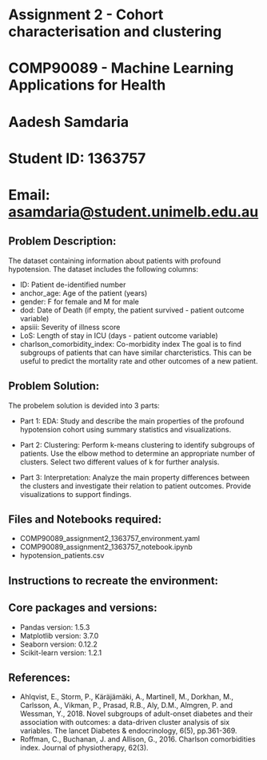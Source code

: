 # Assignment 2 - Cohort characterisation and clustering
# COMP90089 - Machine Learning Applications for Health
# Aadesh Samdaria
# Student ID: 1363757
# Email: asamdaria@student.unimelb.edu.au

## Problem Description:
The dataset containing information about patients with profound hypotension. The dataset includes the following columns:
- ID: Patient de-identified number
- anchor_age: Age of the patient (years)
- gender: F for female and M for male
- dod: Date of Death (if empty, the patient survived - patient outcome variable)
- apsiii: Severity of illness score
- LoS: Length of stay in ICU (days - patient outcome variable)
- charlson_comorbidity_index: Co-morbidity index
The goal is to find subgroups of patients that can have similar charcteristics. This can be useful to predict the mortality rate and other outcomes of a new patient. 

## Problem Solution:
The probelem solution is devided into 3 parts:

- Part 1: EDA: Study and describe the main properties of the profound hypotension cohort using summary statistics and visualizations.

- Part 2: Clustering: Perform k-means clustering to identify subgroups of patients. Use the elbow method to determine an appropriate number of clusters. Select two different values of k for further analysis.

- Part 3: Interpretation: Analyze the main property differences between the clusters and investigate their relation to patient outcomes. Provide visualizations to support findings.

## Files and Notebooks required:
- COMP90089_assignment2_1363757_environment.yaml
- COMP90089_assignment2_1363757_notebook.ipynb
- hypotension_patients.csv

## Instructions to recreate the environment:

## Core packages and versions:
- Pandas version: 1.5.3
- Matplotlib version: 3.7.0
- Seaborn version: 0.12.2
- Scikit-learn version: 1.2.1

## References:
- Ahlqvist, E., Storm, P., Käräjämäki, A., Martinell, M., Dorkhan, M., Carlsson, A., Vikman, P., Prasad, R.B., Aly, D.M., Almgren, P. and Wessman, Y., 2018. Novel subgroups of adult-onset diabetes and their association with outcomes: a data-driven cluster analysis of six variables. The lancet Diabetes & endocrinology, 6(5), pp.361-369.
- Roffman, C., Buchanan, J. and Allison, G., 2016. Charlson comorbidities index. Journal of physiotherapy, 62(3).


